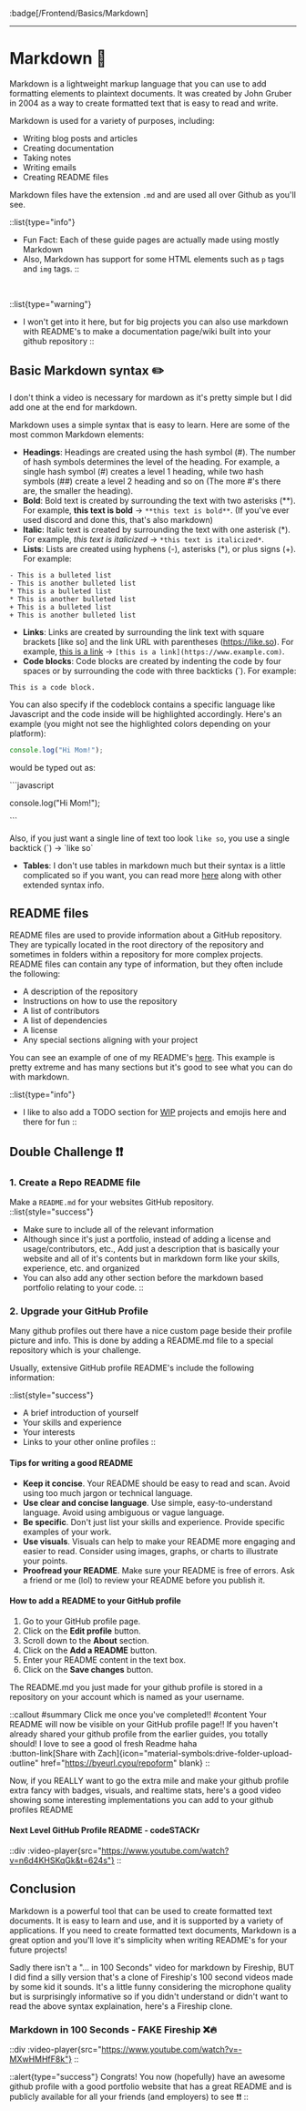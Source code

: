 :badge[/Frontend/Basics/Markdown]<br><hr>

# Markdown 📝

Markdown is a lightweight markup language that you can use to add formatting elements to plaintext documents. It was created by John Gruber in 2004 as a way to create formatted text that is easy to read and write.

Markdown is used for a variety of purposes, including:

- Writing blog posts and articles
- Creating documentation
- Taking notes
- Writing emails
- Creating README files

Markdown files have the extension `.md` and are used all over Github as you'll see.

::list{type="info"}
- Fun Fact: Each of these guide pages are actually made using mostly Markdown
- Also, Markdown has support for some HTML elements such as `p` tags and `img` tags.
::
<br>

::list{type="warning"}
- I won't get into it here, but for big projects you can also use markdown with README's to make a documentation page/wiki built into your github repository
::

## Basic Markdown syntax ✏️

I don't think a video is necessary for mardown as it's pretty simple but I did add one at the end for markdown.

Markdown uses a simple syntax that is easy to learn. Here are some of the most common Markdown elements:

- **Headings**: Headings are created using the hash symbol (#). The number of hash symbols determines the level of the heading. For example, a single hash symbol (#) creates a level 1 heading, while two hash symbols (##) create a level 2 heading and so on (The more #'s there are, the smaller the heading).
- **Bold**: Bold text is created by surrounding the text with two asterisks (\*\*). For example, **this text is bold** -> `**this text is bold**`. (If you've ever used discord and done this, that's also markdown)
- **Italic**: Italic text is created by surrounding the text with one asterisk (\*). For example, *this text is italicized* -> `*this text is italicized*`.
- **Lists**: Lists are created using hyphens (-), asterisks (*), or plus signs (+). For example:

```
- This is a bulleted list
- This is another bulleted list
* This is a bulleted list
* This is another bulleted list
+ This is a bulleted list
+ This is another bulleted list
```

- **Links**: Links are created by surrounding the link text with square brackets \[like so\] and the link URL with parentheses \(https://like.so). For example, [this is a link](https://www.example.com) -> `[this is a link](https://www.example.com)`.
- **Code blocks**: Code blocks are created by indenting the code by four spaces or by surrounding the code with three backticks (\`). For example:

```
This is a code block.
```

You can also specify if the codeblock contains a specific language like Javascript and the code inside will be highlighted accordingly. Here's an example (you might not see the highlighted colors depending on your platform):

```javascript
console.log("Hi Mom!");
``` 

would be typed out as:


\`\`\`javascript

console.log("Hi Mom!");

\`\`\`

Also, if you just want a single line of text too look `like so`, you use a single backtick (\`) -> \`like so\`

- **Tables**: I don't use tables in markdown much but their syntax is a little complicated so if you want, you can read more [here](https://www.markdownguide.org/extended-syntax/#tables) along with other extended syntax info.

## README files

README files are used to provide information about a GitHub repository. They are typically located in the root directory of the repository and sometimes in folders within a repository for more complex projects. README files can contain any type of information, but they often include the following:

- A description of the repository
- Instructions on how to use the repository
- A list of contributors
- A list of dependencies
- A license
- Any special sections aligning with your project

You can see an example of one of my README's [here](https://github.com/ZachLTech/PhysicalSizeOfTheInternetSite). This example is pretty extreme and has many sections but it's good to see what you can do with markdown.  

::list{type="info"}
- I like to also add a TODO section for [WIP](https://dictionary.cambridge.org/us/dictionary/english/wip) projects and emojis here and there for fun 
::



## Double Challenge ❗❗

### 1. Create a Repo README file

Make a `README.md` for your websites GitHub repository. 
::list{style="success"}
- Make sure to include all of the relevant information
- Although since it's just a portfolio, instead of adding a license and usage/contributors, etc., Add just a description that is basically your website and all of it's contents but in markdown form like your skills, experience, etc. and organized
- You can also add any other section before the markdown based portfolio relating to your code.
::

### 2. Upgrade your GitHub Profile

Many github profiles out there have a nice custom page beside their profile picture and info. This is done by adding a README.md file to a special repository which is your challenge. 

Usually, extensive GitHub profile README's include the following information:

::list{style="success"}
- A brief introduction of yourself
- Your skills and experience
- Your interests
- Links to your other online profiles
::

#### Tips for writing a good README

- **Keep it concise**. Your README should be easy to read and scan. Avoid using too much jargon or technical language.
- **Use clear and concise language**. Use simple, easy-to-understand language. Avoid using ambiguous or vague language.
- **Be specific**. Don't just list your skills and experience. Provide specific examples of your work.
- **Use visuals**. Visuals can help to make your README more engaging and easier to read. Consider using images, graphs, or charts to illustrate your points.
- **Proofread your README**. Make sure your README is free of errors. Ask a friend or me (lol) to review your README before you publish it.

#### How to add a README to your GitHub profile

1. Go to your GitHub profile page.
2. Click on the **Edit profile** button.
3. Scroll down to the **About** section.
4. Click on the **Add a README** button.
5. Enter your README content in the text box.
6. Click on the **Save changes** button.

The README.md you just made for your github profile is stored in a repository on your account which is named as your username. 

::callout
#summary
Click me once you've completed!!
#content
Your README will now be visible on your GitHub profile page!! If you haven't already shared your github profile from the earlier guides, you totally should! I love to see a good ol fresh Readme haha
<br>
:button-link[Share with Zach]{icon="material-symbols:drive-folder-upload-outline" href="https://byeurl.cyou/repoform" blank}
::

Now, if you REALLY want to go the extra mile and make your github profile extra fancy with badges, visuals, and realtime stats, here's a good video showing some interesting implementations you can add to your github profiles README 

#### Next Level GitHub Profile README - codeSTACKr

::div
  :video-player{src="https://www.youtube.com/watch?v=n6d4KHSKqGk&t=624s"}
::



## Conclusion

Markdown is a powerful tool that can be used to create formatted text documents. It is easy to learn and use, and it is supported by a variety of applications. If you need to create formatted text documents, Markdown is a great option and you'll love it's simplicity when writing README's for your future projects! 

Sadly there isn't a "... in 100 Seconds" video for markdown by Fireship, BUT I did find a silly version that's a clone of Fireship's 100 second videos made by some kid it sounds. It's a little funny considering the microphone quality but is surprisingly informative so if you didn't understand or didn't want to read the above syntax explaination, here's a Fireship clone.

### Markdown in 100 Seconds - FAKE Fireship ❌🔥

::div
  :video-player{src="https://www.youtube.com/watch?v=-MXwHMHfF8k"}
::

::alert{type="success"}
Congrats! You now (hopefully) have an awesome github profile with a good portfolio website that has a great README and is publicly available for all your friends (and employers) to see ❗❗
::